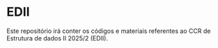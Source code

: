 # EDII

 Este repositório irá conter os códigos e materiais referentes ao CCR de Estrutura de dados II  2025/2 (EDII). 
